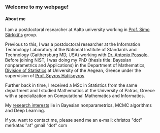 ### Welcome to my webpage!

#### About me

I am a postdoctoral researcher at Aalto university working in [Prof. Simo Särkkä's](https://users.aalto.fi/~ssarkka/) group.


Previous to this, I was a postdoctoral researcher at the Information Technology Laboratory at the National Institute of Standards and Technology (Gaithersburg MD, USA) working with [Dr. Antonio Possolo](https://www.nist.gov/people/antonio-possolo).  Before joining NIST, I was doing my PhD (thesis title: Bayesian nonparametrics and Applications)
in the Department of Mathematics, [Division of Statistics](http://www.actuar.aegean.gr/index.php/en/) at University of the Aegean, Greece under the supervision of [Prof. Spyros Hatjispyros](http://www.samos.aegean.gr/actuar/schatz/index.htm).

Further back in time, I received a MSc in Statistics from the same department 
and I studied Mathematics at the University of Patras, Greece with a specialization on
Computational Mathematics and Informatics.

My [research interests](https://cmerkatas.github.io/research/) lie in Bayesian nonparametrics, MCMC algorithms and Deep Learning.

If you want to contact me, 
please send me an e-mail: christos "dot" merkatas "at" gmail "dot" com



